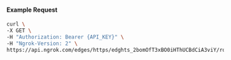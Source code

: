 <!-- Code generated for API Clients. DO NOT EDIT. -->

#### Example Request

```bash
curl \
-X GET \
-H "Authorization: Bearer {API_KEY}" \
-H "Ngrok-Version: 2" \
https://api.ngrok.com/edges/https/edghts_2bomOfT3xBO0iHThUCBdCiA3viY/routes/edghtsrt_2bomOZPdg7bEkuv0KmkP7Xx2KIV/websocket_tcp_converter
```
